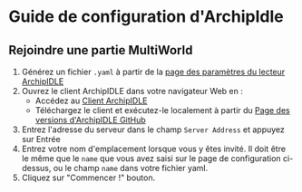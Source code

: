 # Guide de configuration d'ArchipIdle

## Rejoindre une partie MultiWorld
1. Générez un fichier `.yaml` à partir de
   la [page des paramètres du lecteur ArchipIDLE](/games/ArchipIDLE/player-options)
2. Ouvrez le client ArchipIDLE dans votre navigateur Web en :
    - Accédez au [Client ArchipIDLE](http://idle.multiworld.link)
    - Téléchargez le client et exécutez-le localement à partir du
      [Page des versions d'ArchipIDLE GitHub](https://github.com/ArchipelagoMW/archipidle/releases)
3. Entrez l'adresse du serveur dans le champ `Server Address` et appuyez sur Entrée
4. Entrez votre nom d'emplacement lorsque vous y êtes invité. Il doit être le même que le `name` que vous avez saisi sur le
    page de configuration ci-dessus, ou le champ `name` dans votre fichier yaml.
5. Cliquez sur "Commencer !" bouton.
